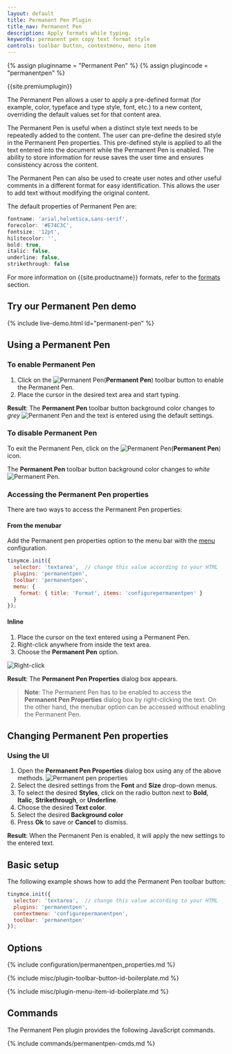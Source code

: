 ```yaml
---
layout: default
title: Permanent Pen Plugin
title_nav: Permanent Pen
description: Apply formats while typing.
keywords: permanent pen copy text format style
controls: toolbar button, contextmenu, menu item
---
```


{% assign pluginname = "Permanent Pen" %}
{% assign plugincode = "permanentpen" %}

{{site.premiumplugin}}

The Permanent Pen allows a user to apply a pre-defined format (for example, color, typeface and type style, font, etc.) to a new content, overriding the default values set for that content area.

The Permanent Pen is useful when a distinct style text needs to be repeatedly added to the content. The user can pre-define the desired style in the Permanent Pen properties. This pre-defined style is applied to all the text entered into the document while the Permanent Pen is enabled. The ability to store information for reuse saves the user time and ensures consistency across the content.

The Permanent Pen can also be used to create user notes and other useful comments in a different format for easy identification. This allows the user to add text without modifying the original content.

The default properties of Permanent Pen are:

```js
fontname: 'arial,helvetica,sans-serif',
forecolor: '#E74C3C',
fontsize: '12pt',
hilitecolor: '',
bold: true,
italic: false,
underline: false,
strikethrough: false
```

For more information on {{site.productname}} formats, refer to the [formats]({{site.baseurl}}/configure/content-formatting/#formats) section.

## Try our Permanent Pen demo

{% include live-demo.html id="permanent-pen" %}

## Using a Permanent Pen

### To enable Permanent Pen

1. Click on the ![Permanent Pen]({{site.baseurl}}/images/icons/permanent-pen.svg)(**Permanent Pen**) toolbar button to enable the Permanent Pen.
2. Place the cursor in the desired text area and start typing.

**Result**:
The **Permanent Pen** toolbar button background color changes to _grey_ ![Permanent Pen]({{site.baseurl}}/images/icons/permanent-pen.svg) and the text is entered using the default settings.

### To disable Permanent Pen

To exit the Permanent Pen, click on the ![Permanent Pen]({{site.baseurl}}/images/icons/permanent-pen.svg)(**Permanent Pen**) icon.

The **Permanent Pen** toolbar button background color changes to _white_ ![Permanent Pen]({{site.baseurl}}/images/icons/permanent-pen.svg).

### Accessing the Permanent Pen properties

There are two ways to access the Permanent Pen properties:

#### From the menubar

Add the Permanent pen properties option to the menu bar with the [menu]({{site.baseurl}}/configure/editor-appearance/#menu) configuration.

```js
tinymce.init({
  selector: 'textarea',  // change this value according to your HTML
  plugins: 'permanentpen',
  toolbar: 'permanentpen',
  menu: {
    format: { title: 'Format', items: 'configurepermanentpen' }
  }
});
```

#### Inline

1. Place the cursor on the text entered using a Permanent Pen.
2. Right-click anywhere from inside the text area.
3. Choose the **Permanent Pen** option.

![Right-click]({{site.baseurl}}/images/right-click.png)

**Result**:
The **Permanent Pen Properties** dialog box appears.

> **Note**: The Permanent Pen has to be enabled to access the **Permanent Pen Properties** dialog box by right-clicking the text. On the other hand, the menubar option can be accessed without enabling the Permanent Pen.

## Changing Permanent Pen properties

### Using the UI

1. Open the **Permanent Pen Properties** dialog box using any of the above methods.
![Permanent pen properties]({{site.baseurl}}/images/ppprop.png)
2. Select the desired settings from the **Font** and **Size** drop-down menus.
3. To select the desired **Styles**, click on the radio button next to **Bold**, **Italic**, **Strikethrough**, or **Underline**.
4. Choose the desired **Text color**.
5. Select the desired **Background color**
6. Press **Ok** to save or **Cancel** to dismiss.

**Result**:
When the Permanent Pen is enabled, it will apply the new settings to the entered text.

## Basic setup

The following example shows how to add the Permanent Pen toolbar button:

```js
tinymce.init({
  selector: 'textarea',  // change this value according to your HTML
  plugins: 'permanentpen',
  contextmenu: 'configurepermanentpen',
  toolbar: 'permanentpen'
});
```

## Options

{% include configuration/permanentpen_properties.md %}

{% include misc/plugin-toolbar-button-id-boilerplate.md %}

{% include misc/plugin-menu-item-id-boilerplate.md %}

## Commands

The Permanent Pen plugin provides the following JavaScript commands.

{% include commands/permanentpen-cmds.md %}
